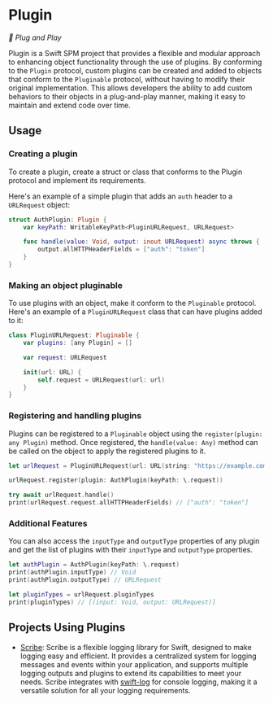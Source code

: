 # Plugin

*🔌 Plug and Play*

Plugin is a Swift SPM project that provides a flexible and modular approach to enhancing object functionality through the use of plugins. By conforming to the `Plugin` protocol, custom plugins can be created and added to objects that conform to the `Pluginable` protocol, without having to modify their original implementation. This allows developers the ability to add custom behaviors to their objects in a plug-and-play manner, making it easy to maintain and extend code over time.

## Usage

### Creating a plugin

To create a plugin, create a struct or class that conforms to the Plugin protocol and implement its requirements.

Here's an example of a simple plugin that adds an `auth` header to a `URLRequest` object:

```swift
struct AuthPlugin: Plugin {
    var keyPath: WritableKeyPath<PluginURLRequest, URLRequest>

    func handle(value: Void, output: inout URLRequest) async throws {
        output.allHTTPHeaderFields = ["auth": "token"]
    }
}
```

### Making an object pluginable

To use plugins with an object, make it conform to the `Pluginable` protocol. Here's an example of a `PluginURLRequest` class that can have plugins added to it:

```swift
class PluginURLRequest: Pluginable {
    var plugins: [any Plugin] = []

    var request: URLRequest

    init(url: URL) {
        self.request = URLRequest(url: url)
    }
}
```

### Registering and handling plugins

Plugins can be registered to a `Pluginable` object using the `register(plugin: any Plugin)` method. Once registered, the `handle(value: Any)` method can be called on the object to apply the registered plugins to it.

```swift
let urlRequest = PluginURLRequest(url: URL(string: "https://example.com")!)

urlRequest.register(plugin: AuthPlugin(keyPath: \.request))

try await urlRequest.handle()
print(urlRequest.request.allHTTPHeaderFields) // ["auth": "token"]
```

### Additional Features

You can also access the `inputType` and `outputType` properties of any plugin and get the list of plugins with their `inputType` and `outputType` properties.

```swift
let authPlugin = AuthPlugin(keyPath: \.request)
print(authPlugin.inputType) // Void
print(authPlugin.outputType) // URLRequest

let pluginTypes = urlRequest.pluginTypes
print(pluginTypes) // [(input: Void, output: URLRequest)]
```

## Projects Using Plugins

- [Scribe](https://github.com/0xLeif/Scribe): Scribe is a flexible logging library for Swift, designed to make logging easy and efficient. It provides a centralized system for logging messages and events within your application, and supports multiple logging outputs and plugins to extend its capabilities to meet your needs. Scribe integrates with [swift-log](https://github.com/apple/swift-log) for console logging, making it a versatile solution for all your logging requirements.

